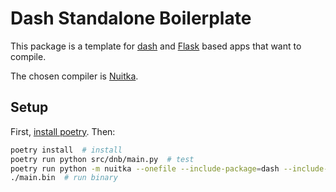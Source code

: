 # Dash Standalone Boilerplate

This package is a template for [dash](https://dash.plotly.com) and [Flask](https://flask.palletsprojects.com/en/3.0.x/) based apps that want to compile.

The chosen compiler is [Nuitka](https://nuitka.net).

## Setup

First, [install poetry](https://python-poetry.org/docs/). Then:

```bash
poetry install  # install
poetry run python src/dnb/main.py  # test
poetry run python -m nuitka --onefile --include-package=dash --include-package-data=dash --include-package=dash_core_components --include-package-data=dash_core_components --include-package=dash_html_components --include-package-data=dash_html_components --include-package=packaging --include-package-data=packaging --include-package=plotly --include-package-data=plotly src/dnb/main.py  # compile
./main.bin  # run binary
```
